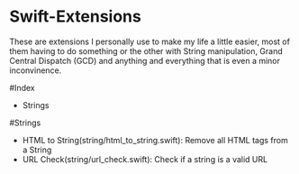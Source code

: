 # Swift-Extensions

These are extensions I personally use to make my life a little easier, most of them having to do something or the other with String manipulation, Grand Central Dispatch (GCD) and anything and everything that is even a minor inconvinence.

#Index

- Strings

#Strings
- HTML to String(string/html_to_string.swift): Remove all HTML tags from a String
- URL Check(string/url_check.swift): Check if a string is a valid URL
